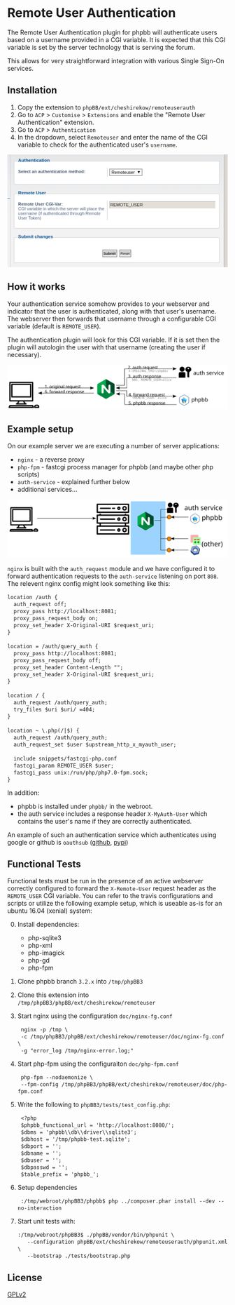 # Remote User Authentication

The Remote User Authentication plugin for phpbb will authenticate users
based on a username provided in a CGI variable. It is expected that this CGI
variable is set by the server technology that is serving the forum.

This allows for very straightforward integration with various Single Sign-On
services.

## Installation

1. Copy the extension to `phpBB/ext/cheshirekow/remoteuserauth`
2. Go to `ACP` > `Customise` > `Extensions` and enable the
   "Remote User Authentication" extension.
3. Go to `ACP` > `Authentication`
4. In the dropdown, select `Remoteuser` and enter the name of the CGI variable
   to check for the authenticated user's `username`.

![screenshot](doc/screenshot.png)

## How it works

Your authentication service somehow provides to your webserver and indicator
that the user is authenticated, along with that user's username. The webserver
then forwards that username through a configurable CGI variable (default is
`REMOTE_USER`).

The authentication plugin will look for this CGI variable. If it is set then
the plugin will autologin the user with that username (creating the user if
necessary).

![small flow](doc/small_flow.svg)

## Example setup

On our example server we are executing a number of server applications:

* `nginx` - a reverse proxy
* `php-fpm` - fastcgi process manager for phpbb (and maybe other php scripts)
* `auth-service` - explained further below
* additional services...

![example server](doc/service_setup.svg)

`nginx` is built with the `auth_request` module and we have configured it to
forward authentication requests to the `auth-service` listening on port `808`.
The relevent nginx config might look something like this:

```
location /auth {
  auth_request off;
  proxy_pass http://localhost:8081;
  proxy_pass_request_body on;
  proxy_set_header X-Original-URI $request_uri;
}

location = /auth/query_auth {
  proxy_pass http://localhost:8081;
  proxy_pass_request_body off;
  proxy_set_header Content-Length "";
  proxy_set_header X-Original-URI $request_uri;
}

location / {
  auth_request /auth/query_auth;
  try_files $uri $uri/ =404;
}

location ~ \.php(/|$) {
  auth_request /auth/query_auth;
  auth_request_set $user $upstream_http_x_myauth_user;

  include snippets/fastcgi-php.conf
  fastcgi_param REMOTE_USER $user;
  fastcgi_pass unix:/run/php/php7.0-fpm.sock;
}
```

In addition:

* phpbb is installed under `phpbb/` in the webroot.
* the auth service includes a response header `X-MyAuth-User` which contains
  the user's name if they are correctly authenticated.

An example of such an authentication service which authenticates using google
or github is `oauthsub` ([github][1], [pypi][2])

[1]: https://github.com/cheshirekow/oauthsub
[2]: https://pypi.org/project/oauthsub/

## Functional Tests

Functional tests must be run in the presence of an active webserver correctly
configured to forward the `X-Remote-User` request header as the `REMOTE_USER`
CGI variable. You can refer to the travis configurations and scripts or
utilize the following example setup, which is useable as-is for an ubuntu
16.04 (xenial) system:

0. Install dependencies:

    * php-sqlite3
    * php-xml
    * php-imagick
    * php-gd
    * php-fpm

1. Clone phpbb branch `3.2.x` into `/tmp/phpBB3`
2. Clone this extension into `/tmp/phpBB3/phpBB/ext/cheshirekow/remoteuser`
3. Start nginx using the configuration `doc/nginx-fg.conf`

        nginx -p /tmp \
        -c /tmp/phpBB3/phpBB/ext/cheshirekow/remoteuser/doc/nginx-fg.conf \
        -g "error_log /tmp/nginx-error.log;"

4. Start php-fpm using the configuraiton `doc/php-fpm.conf`

        php-fpm --nodaemonize \
        --fpm-config /tmp/phpBB3/phpBB/ext/cheshirekow/remoteuser/doc/php-fpm.conf

5. Write the following to `phpBB3/tests/test_config.php`:

        <?php
        $phpbb_functional_url = 'http://localhost:8080/';
        $dbms = 'phpbb\\db\\driver\\sqlite3';
        $dbhost = '/tmp/phpbb-test.sqlite';
        $dbport = '';
        $dbname = '';
        $dbuser = '';
        $dbpasswd = '';
        $table_prefix = 'phpbb_';

6. Setup dependencies

        :/tmp/webroot/phpBB3/phpbb$ php ../composer.phar install --dev --no-interaction

7. Start unit tests with:

    ```
    :/tmp/webroot/phpBB3$ ./phpBB/vendor/bin/phpunit \
       --configuration phpBB/ext/cheshirekow/remoteuserauth/phpunit.xml \
       --bootstrap ./tests/bootstrap.php
    ```


## License

[GPLv2](license.txt)
